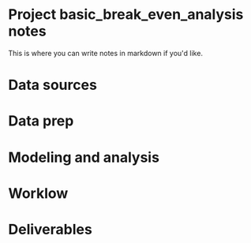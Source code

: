 # Project basic_break_even_analysis notes

 
This is where you can write notes in markdown if you'd like.

# Data sources


# Data prep


# Modeling and analysis


# Worklow


# Deliverables
